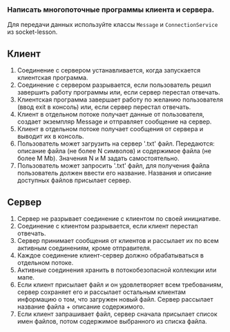 ### Написать многопоточные программы клиента и сервера.

Для передачи данных используйте классы `Message` и `ConnectionService` из socket-lesson.

## Клиент

1. Соединение с сервером устанавливается, когда запускается клиентская программа.
2. Соединение с сервером разрывается, если пользователь решил завершить работу программы или, если сервер перестал
   отвечать.
3. Клиентская программа завершает работу по желанию пользователя (ввод exit в консоль) или, если сервер перестал
   отвечать.
4. Клиент в отдельном потоке получает данные от пользователя, создает экземпляр Message и отправляет сообщение на
   сервер.
5. Клиент в отдельном потоке получает сообщения от сервера и выводит их в консоль.
6. Пользователь может загрузить на сервер '.txt' файл. Передаются: описание файла (не более N символов) и
   содержимое файла (не более M Mb). Значения N и M задать самостоятельно.
7. Пользователь может запросить '.txt' файл, для получения файла пользователь должен ввести его название.
   Названия и описание доступных файлов присылает сервер.

## Сервер

1. Сервер не разрывает соединение с клиентом по своей инициативе.
2. Соединение с клиентом разрывается, если клиент перестал отвечать.
3. Сервер принимает сообщения от клиентов и рассылает их по всем активным соединениям, кроме отправителя.
4. Каждое соединение клиент-сервер должно обрабатываться в отдельном потоке.
5. Активные соединения хранить в потокобезопасной коллекции или мапе.
6. Если клиент присылает файл и он удовлетворяет всем требованиям, сервер сохраняет его и рассылает остальным клиентам
   информацию о том, что загружен новый файл. Сервер рассылает название файла + описание содержимого.
7. Если клиент запрашивает файл, сервер сначала присылает список имен файлов, потом содержимое выбранного из списка
   файла.

